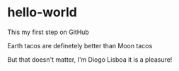 # hello-world
This my first step on GitHub

Earth tacos are definetely better than Moon tacos

But that doesn't matter, I'm Diogo Lisboa 
it is a pleasure!
